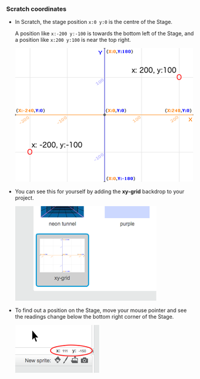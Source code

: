 ### Scratch coordinates

+ In Scratch, the stage position `x:0 y:0` is the centre of the Stage.

    A position like `x:-200 y:-100` is towards the bottom left of the Stage, and a position like `x:200 y:100` is near the top right.

    ![Stage coordinates](images/coordinates-stage.png)

+ You can see this for yourself by adding the **xy-grid** backdrop to your project.

    ![Stage coordinates](images/coordinates-backdrop.png)

+ To find out a position on the Stage, move your mouse pointer and see the readings change below the bottom right corner of the Stage.

    ![Coordinate readings](images/coordinates-xy-example.png)
